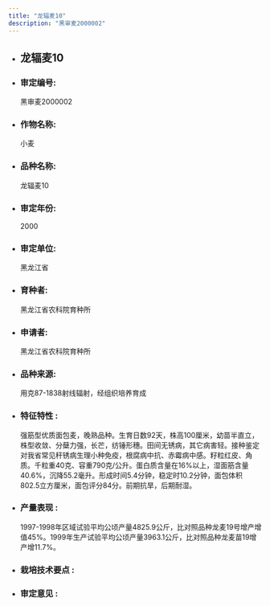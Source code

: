 ```yaml
---
title: "龙辐麦10"
description: "黑审麦2000002"
---
```

* ## 龙辐麦10
* ###  审定编号:  
   黑审麦2000002

*  ### 作物名称:  
   小麦

*   ###  品种名称: 
    龙辐麦10

*   ### 审定年份: 
    2000

*   ### 审定单位:  
    黑龙江省

*   ### 育种者:  
    黑龙江省农科院育种所

*   ### 申请者:  
    黑龙江省农科院育种所

*   ### 品种来源:  
    用克87-1838射线辐射，经组织培养育成

*   ### 特征特性 : 
    强筋型优质面包麦，晚熟品种。生育日数92天，株高100厘米，幼苗半直立，株型收敛、分蘖力强，长芒，纺锤形穗。田间无锈病，其它病害轻。接种鉴定对我省常见秆锈病生理小种免疫，根腐病中抗、赤霉病中感。籽粒红皮、角质。千粒重40克、容重790克/公升。蛋白质含量在16%以上，湿面筋含量40.6%，沉降55.2毫升。形成时间5.4分钟，稳定时10.2分钟，面包体积802.5立方厘米，面包评分84分。前期抗旱，后期耐湿。

*   ### 产量表现 : 
    1997-1998年区域试验平均公顷产量4825.9公斤，比对照品种龙麦19号增产增值45%。1999年生产试验平均公顷产量3963.1公斤，比对照品种龙麦苗19增产增11.7%。

*   ### 栽培技术要点 : 
    

*   ### 审定意见 : 
    
